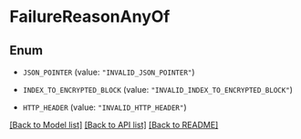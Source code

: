 # FailureReasonAnyOf

## Enum


* `JSON_POINTER` (value: `"INVALID_JSON_POINTER"`)

* `INDEX_TO_ENCRYPTED_BLOCK` (value: `"INVALID_INDEX_TO_ENCRYPTED_BLOCK"`)

* `HTTP_HEADER` (value: `"INVALID_HTTP_HEADER"`)


[[Back to Model list]](../README.md#documentation-for-models) [[Back to API list]](../README.md#documentation-for-api-endpoints) [[Back to README]](../README.md)


